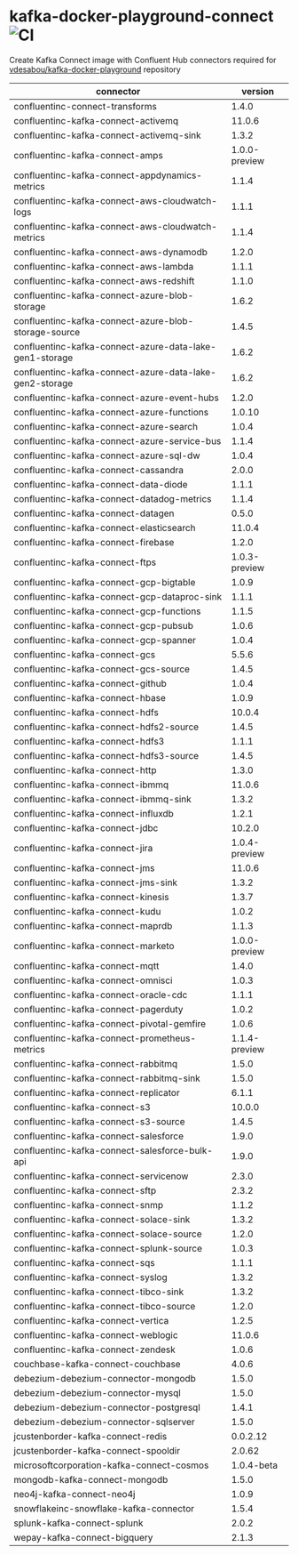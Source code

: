 # kafka-docker-playground-connect ![CI](https://github.com/vdesabou/kafka-docker-playground-connect/workflows/CI/badge.svg?branch=master)

Create Kafka Connect image with Confluent Hub connectors required for [vdesabou/kafka-docker-playground](https://github.com/vdesabou/kafka-docker-playground) repository

| connector  | version |
|---|---|
| confluentinc-connect-transforms  | 1.4.0 |
| confluentinc-kafka-connect-activemq  | 11.0.6 |
| confluentinc-kafka-connect-activemq-sink  | 1.3.2 |
| confluentinc-kafka-connect-amps  | 1.0.0-preview |
| confluentinc-kafka-connect-appdynamics-metrics  | 1.1.4 |
| confluentinc-kafka-connect-aws-cloudwatch-logs  | 1.1.1 |
| confluentinc-kafka-connect-aws-cloudwatch-metrics  | 1.1.4 |
| confluentinc-kafka-connect-aws-dynamodb  | 1.2.0 |
| confluentinc-kafka-connect-aws-lambda  | 1.1.1 |
| confluentinc-kafka-connect-aws-redshift  | 1.1.0 |
| confluentinc-kafka-connect-azure-blob-storage  | 1.6.2 |
| confluentinc-kafka-connect-azure-blob-storage-source  | 1.4.5 |
| confluentinc-kafka-connect-azure-data-lake-gen1-storage  | 1.6.2 |
| confluentinc-kafka-connect-azure-data-lake-gen2-storage  | 1.6.2 |
| confluentinc-kafka-connect-azure-event-hubs  | 1.2.0 |
| confluentinc-kafka-connect-azure-functions  | 1.0.10 |
| confluentinc-kafka-connect-azure-search  | 1.0.4 |
| confluentinc-kafka-connect-azure-service-bus  | 1.1.4 |
| confluentinc-kafka-connect-azure-sql-dw  | 1.0.4 |
| confluentinc-kafka-connect-cassandra  | 2.0.0 |
| confluentinc-kafka-connect-data-diode  | 1.1.1 |
| confluentinc-kafka-connect-datadog-metrics  | 1.1.4 |
| confluentinc-kafka-connect-datagen  | 0.5.0 |
| confluentinc-kafka-connect-elasticsearch  | 11.0.4 |
| confluentinc-kafka-connect-firebase  | 1.2.0 |
| confluentinc-kafka-connect-ftps  | 1.0.3-preview |
| confluentinc-kafka-connect-gcp-bigtable  | 1.0.9 |
| confluentinc-kafka-connect-gcp-dataproc-sink  | 1.1.1 |
| confluentinc-kafka-connect-gcp-functions  | 1.1.5 |
| confluentinc-kafka-connect-gcp-pubsub  | 1.0.6 |
| confluentinc-kafka-connect-gcp-spanner  | 1.0.4 |
| confluentinc-kafka-connect-gcs  | 5.5.6 |
| confluentinc-kafka-connect-gcs-source  | 1.4.5 |
| confluentinc-kafka-connect-github  | 1.0.4 |
| confluentinc-kafka-connect-hbase  | 1.0.9 |
| confluentinc-kafka-connect-hdfs  | 10.0.4 |
| confluentinc-kafka-connect-hdfs2-source  | 1.4.5 |
| confluentinc-kafka-connect-hdfs3  | 1.1.1 |
| confluentinc-kafka-connect-hdfs3-source  | 1.4.5 |
| confluentinc-kafka-connect-http  | 1.3.0 |
| confluentinc-kafka-connect-ibmmq  | 11.0.6 |
| confluentinc-kafka-connect-ibmmq-sink  | 1.3.2 |
| confluentinc-kafka-connect-influxdb  | 1.2.1 |
| confluentinc-kafka-connect-jdbc  | 10.2.0 |
| confluentinc-kafka-connect-jira  | 1.0.4-preview |
| confluentinc-kafka-connect-jms  | 11.0.6 |
| confluentinc-kafka-connect-jms-sink  | 1.3.2 |
| confluentinc-kafka-connect-kinesis  | 1.3.7 |
| confluentinc-kafka-connect-kudu  | 1.0.2 |
| confluentinc-kafka-connect-maprdb  | 1.1.3 |
| confluentinc-kafka-connect-marketo  | 1.0.0-preview |
| confluentinc-kafka-connect-mqtt  | 1.4.0 |
| confluentinc-kafka-connect-omnisci  | 1.0.3 |
| confluentinc-kafka-connect-oracle-cdc  | 1.1.1 |
| confluentinc-kafka-connect-pagerduty  | 1.0.2 |
| confluentinc-kafka-connect-pivotal-gemfire  | 1.0.6 |
| confluentinc-kafka-connect-prometheus-metrics  | 1.1.4-preview |
| confluentinc-kafka-connect-rabbitmq  | 1.5.0 |
| confluentinc-kafka-connect-rabbitmq-sink  | 1.5.0 |
| confluentinc-kafka-connect-replicator  | 6.1.1 |
| confluentinc-kafka-connect-s3  | 10.0.0 |
| confluentinc-kafka-connect-s3-source  | 1.4.5 |
| confluentinc-kafka-connect-salesforce  | 1.9.0 |
| confluentinc-kafka-connect-salesforce-bulk-api  | 1.9.0 |
| confluentinc-kafka-connect-servicenow  | 2.3.0 |
| confluentinc-kafka-connect-sftp  | 2.3.2 |
| confluentinc-kafka-connect-snmp  | 1.1.2 |
| confluentinc-kafka-connect-solace-sink  | 1.3.2 |
| confluentinc-kafka-connect-solace-source  | 1.2.0 |
| confluentinc-kafka-connect-splunk-source  | 1.0.3 |
| confluentinc-kafka-connect-sqs  | 1.1.1 |
| confluentinc-kafka-connect-syslog  | 1.3.2 |
| confluentinc-kafka-connect-tibco-sink  | 1.3.2 |
| confluentinc-kafka-connect-tibco-source  | 1.2.0 |
| confluentinc-kafka-connect-vertica  | 1.2.5 |
| confluentinc-kafka-connect-weblogic  | 11.0.6 |
| confluentinc-kafka-connect-zendesk  | 1.0.6 |
| couchbase-kafka-connect-couchbase  | 4.0.6 |
| debezium-debezium-connector-mongodb  | 1.5.0 |
| debezium-debezium-connector-mysql  | 1.5.0 |
| debezium-debezium-connector-postgresql  | 1.4.1 |
| debezium-debezium-connector-sqlserver  | 1.5.0 |
| jcustenborder-kafka-connect-redis  | 0.0.2.12 |
| jcustenborder-kafka-connect-spooldir  | 2.0.62 |
| microsoftcorporation-kafka-connect-cosmos  | 1.0.4-beta |
| mongodb-kafka-connect-mongodb  | 1.5.0 |
| neo4j-kafka-connect-neo4j  | 1.0.9 |
| snowflakeinc-snowflake-kafka-connector  | 1.5.4 |
| splunk-kafka-connect-splunk  | 2.0.2 |
| wepay-kafka-connect-bigquery  | 2.1.3 |
